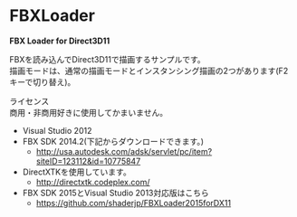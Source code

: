 FBXLoader
=========

**FBX Loader for Direct3D11**

FBXを読み込んでDirect3D11で描画するサンプルです。  
描画モードは、通常の描画モードとインスタンシング描画の2つがあります(F2キーで切り替え)。

ライセンス  
商用・非商用好きに使用してかまいません。

- Visual Studio 2012
- FBX SDK 2014.2(下記からダウンロードできます。)
	- http://usa.autodesk.com/adsk/servlet/pc/item?siteID=123112&id=10775847
- DirectXTKを使用しています。
	- http://directxtk.codeplex.com/
- FBX SDK 2015とVisual Studio 2013対応版はこちら
	- https://github.com/shaderjp/FBXLoader2015forDX11
